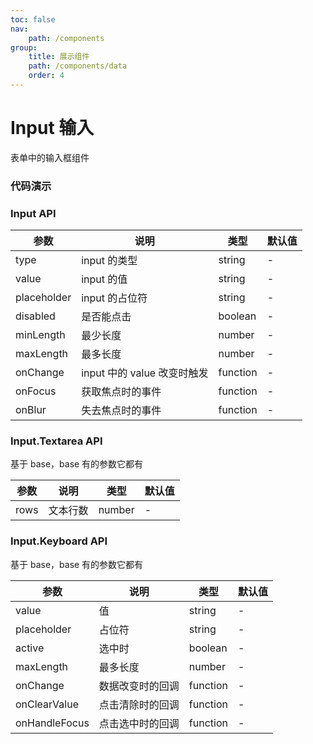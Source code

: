 ```yaml
---
toc: false
nav:
    path: /components
group:
    title: 展示组件
    path: /components/data
    order: 4
---
```


# Input 输入

表单中的输入框组件

### 代码演示

<code src="./demo/index.tsx"></code>

### Input API

| 参数        | 说明                                      | 类型       | 默认值  |
| ----------- | ----------------------------------------- | ---------- | ------- |
| type        | input 的类型                              | string     | -       |
| value       | input 的值                                | string     | -       |
| placeholder | input 的占位符                            | string     | -       |
| disabled    | 是否能点击                                | boolean    | -       |
| minLength   | 最少长度                                  | number     | -       |
| maxLength   | 最多长度                                  | number     | -       |
| onChange    | input 中的 value 改变时触发               | function   | -       |
| onFocus     | 获取焦点时的事件                          | function   | -       |
| onBlur      | 失去焦点时的事件                          | function   | -       |


### Input.Textarea API

基于 base，base 有的参数它都有

| 参数 | 说明     | 类型   | 默认值 |
| ---- | -------- | ------ | ------ |
| rows | 文本行数 | number | -      |

### Input.Keyboard API

基于 base，base 有的参数它都有

| 参数          | 说明             | 类型     | 默认值 |
| ------------- | ---------------- | -------- | ------ |
| value         | 值               | string   | -      |
| placeholder   | 占位符           | string   | -      |
| active        | 选中时           | boolean  | -      |
| maxLength     | 最多长度         | number   | -      |
| onChange      | 数据改变时的回调 | function | -      |
| onClearValue  | 点击清除时的回调 | function | -      |
| onHandleFocus | 点击选中时的回调 | function | -      |
